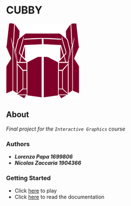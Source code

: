 # CUBBY
![CUBBY](images/logo.png)

## About
*Final project for the `Interactive Graphics` course*

### Authors
- ***Lorenzo Papa 1699806***
- ***Nicolas Zaccaria 1904366***

### Getting Started
- Click [here](https://sapienzainteractivegraphicscourse.github.io/final-project-cubby/) to play
- Click [here](https://github.com/NicolasZaccaria/cubby/blob/main/Relation.pdf) to read the documentation 
